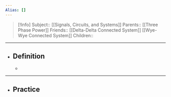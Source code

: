 ```yaml
---
Alias: []
---
```

> [!Info]
> Subject:: [[Signals, Circuits, and Systems]]
> Parents:: [[Three Phase Power]]
> Friends::  [[Delta-Delta Connected System]] [[Wye-Wye Connected System]]
> Children:: 
---
- ## Definition
	- 
---
- ## Practice